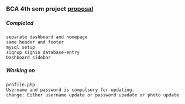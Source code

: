 ### BCA 4th sem project [proposal](https://drive.google.com/file/d/1QF_fp_RFWP1QZ60XU7bealZl43el5b4Y/view?usp=sharing)

##### Completed
```
separate dashboard and homepage
same header and footer
mysql setup
signup signin database-entry
Dashboard sidebar
```
##### Working on
```
profile.php
Username and password is compulsory for updating.
change: Either username update or password upadate or photo update
```